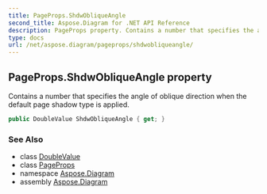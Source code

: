```yaml
---
title: PageProps.ShdwObliqueAngle
second_title: Aspose.Diagram for .NET API Reference
description: PageProps property. Contains a number that specifies the angle of oblique direction when the default page shadow type is applied
type: docs
url: /net/aspose.diagram/pageprops/shdwobliqueangle/
---
```

## PageProps.ShdwObliqueAngle property

Contains a number that specifies the angle of oblique direction when the default page shadow type is applied.

```csharp
public DoubleValue ShdwObliqueAngle { get; }
```

### See Also

* class [DoubleValue](../../doublevalue/)
* class [PageProps](../)
* namespace [Aspose.Diagram](../../pageprops/)
* assembly [Aspose.Diagram](../../../)


